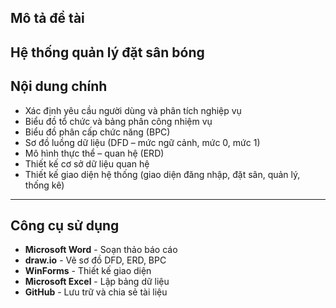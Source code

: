 ## Mô tả đề tài
Hệ thống quản lý đặt sân bóng
---
## Nội dung chính
- Xác định yêu cầu người dùng và phân tích nghiệp vụ
- Biểu đồ tổ chức và bảng phân công nhiệm vụ
- Biểu đồ phân cấp chức năng (BPC)
- Sơ đồ luồng dữ liệu (DFD – mức ngữ cảnh, mức 0, mức 1)
- Mô hình thực thể – quan hệ (ERD)
- Thiết kế cơ sở dữ liệu quan hệ
- Thiết kế giao diện hệ thống (giao diện đăng nhập, đặt sân, quản lý, thống kê)
---
## Công cụ sử dụng
- **Microsoft Word** - Soạn thảo báo cáo
- **draw.io** - Vẽ sơ đồ DFD, ERD, BPC
- **WinForms** - Thiết kế giao diện
- **Microsoft Excel** - Lập bảng dữ liệu
- **GitHub** - Lưu trữ và chia sẻ tài liệu
